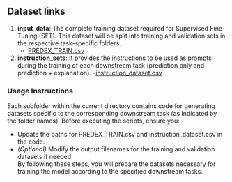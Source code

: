 ## Dataset links

1. **input_data**: The complete training dataset required for Supervised Fine-Tuning (SFT). This dataset will be split into training and validation sets in the respective task-specific folders.
	- [PREDEX_TRAIN.csv](https://drive.google.com/file/d/165nuC14kgTtt12wqUooAYWl9_njJdgK8/view?usp=sharing)
2. **instruction_sets**: It provides the instructions to be used as prompts during the training of each downstream task (prediction only and prediction + explanation).
	-[instruction_dataset.csv](https://drive.google.com/file/d/1YFDiQ0zBTxcp9OyEesrOj2UNYD8Mgx09/view?usp=sharing)

### Usage Instructions
Each subfolder within the current directory contains code for generating datasets specific to the corresponding downstream task (as indicated by the folder names). Before executing the scripts, ensure you:

- Update the paths for PREDEX_TRAIN.csv and instruction_dataset.csv in the code.
- *(Optional)* Modify the output filenames for the training and validation datasets if needed.<br/>
By following these steps, you will prepare the datasets necessary for training the model according to the specified downstream tasks.

